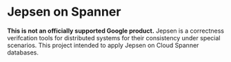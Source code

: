 # Jepsen on Spanner
**This is not an officially supported Google product.**
Jepsen is a correctness verifcation tools for distributed systems for their
consistency under special scenarios. This project intended to apply Jepsen on
Cloud Spanner databases.

